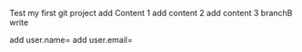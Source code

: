 Test my first git project
add Content   1
add content   2
add content   3
branchB  write

add user.name=
add user.email=